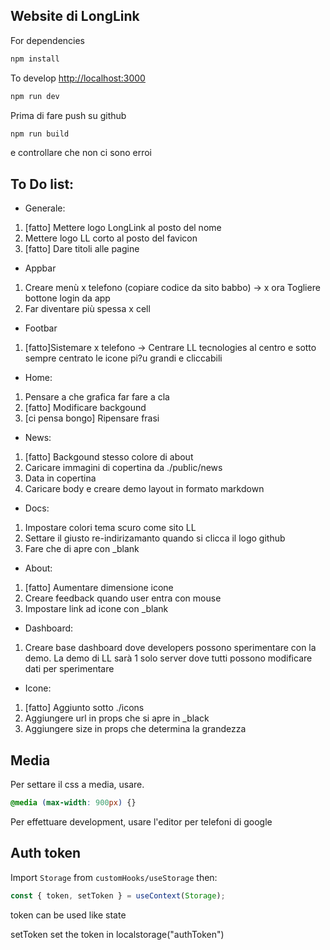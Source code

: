 ## Website di LongLink

For dependencies

```bash
npm install
```

To develop [http://localhost:3000](http://localhost:3000)

```bash
npm run dev
```

Prima di fare push su github
```bash
npm run build 
```
e controllare che non ci sono erroi


## To Do list:

-  Generale:

1. [fatto] Mettere logo LongLink al posto del nome
2. Mettere logo LL corto al posto del favicon
3. [fatto] Dare titoli alle pagine

- Appbar
1. Creare menù x telefono (copiare codice da sito babbo)
-> x ora Togliere bottone login da app
2. Far diventare più spessa x cell

- Footbar
1. [fatto]Sistemare x telefono
-> Centrare LL tecnologies al centro e sotto sempre centrato le icone pi?u grandi e cliccabili

-   Home:

1. Pensare a che grafica far fare a cla
2. [fatto] Modificare backgound
3. [ci pensa bongo] Ripensare frasi

-   News:

1. [fatto] Backgound stesso colore di about
2. Caricare immagini di copertina da ./public/news
3. Data in copertina
4. Caricare body e creare demo layout in formato markdown

-   Docs:

1. Impostare colori tema scuro come sito LL
2. Settare il giusto re-indirizamanto quando si clicca il logo github
3. Fare che di apre con \_blank

-   About:

1. [fatto] Aumentare dimensione icone
2. Creare feedback quando user entra con mouse
3. Impostare link ad icone con \_blank

-   Dashboard:

1. Creare base dashboard dove developers possono sperimentare con la demo.
   La demo di LL sarà 1 solo server dove tutti possono modificare dati per sperimentare

- Icone:
1. [fatto] Aggiunto sotto ./icons
2. Aggiungere url in props che si apre in _black
3. Aggiungere size in props che determina la grandezza

## Media
Per settare il css a media, usare.
```css
@media (max-width: 900px) {}
```

Per effettuare development, usare l'editor per telefoni di google

## Auth token

Import `Storage` from `customHooks/useStorage` then:

```js
const { token, setToken } = useContext(Storage);
```

token can be used like state

setToken set the token in localstorage("authToken")
